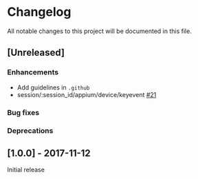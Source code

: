 # Changelog
All notable changes to this project will be documented in this file.

## [Unreleased]
### Enhancements
- Add guidelines in `.github`
- session/:session_id/appium/device/keyevent [#21](https://github.com/appium/ruby_lib_core/issues/21)

### Bug fixes

### Deprecations

## [1.0.0] - 2017-11-12

Initial release

